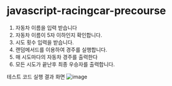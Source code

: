 # javascript-racingcar-precourse
1. 자동차 이름을 입력 받습니다
2. 자동차 이름이 5자 이하인지 확인합니다.
3. 시도 횟수 입력을 받습니다.
4. 랜덤메서드를 이용하여 경주를 실행합니다.
5. 매 시도마다의 자동차 경주를 출력한다
6. 모든 시도가 끝난후 최종 우승자를 출력합니다.


테스트 코드 실행 결과 화면
![image](https://github.com/user-attachments/assets/a8739562-8033-459c-a434-d8ba8747f8d5)
